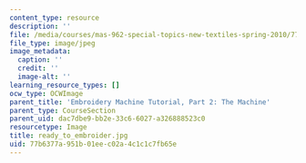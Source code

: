 ```yaml
---
content_type: resource
description: ''
file: /media/courses/mas-962-special-topics-new-textiles-spring-2010/77b6377a951b01eec02a4c1c1c7fb65e_ready_to_embroider.jpg
file_type: image/jpeg
image_metadata:
  caption: ''
  credit: ''
  image-alt: ''
learning_resource_types: []
ocw_type: OCWImage
parent_title: 'Embroidery Machine Tutorial, Part 2: The Machine'
parent_type: CourseSection
parent_uid: dac7dbe9-bb2e-33c6-6027-a326888523c0
resourcetype: Image
title: ready_to_embroider.jpg
uid: 77b6377a-951b-01ee-c02a-4c1c1c7fb65e
---
```

